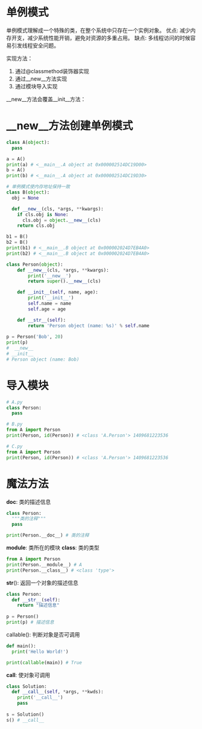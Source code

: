 # 单例模式
单例模式理解成一个特殊的类，在整个系统中只存在一个实例对象。
优点: 减少内存开支，减少系统性能开销，避免对资源的多重占用。
缺点: 多线程访问的时候容易引发线程安全问题。

实现方法：
1. 通过@classmethod装饰器实现
2. 通过__new__方法实现
3. 通过模块导入实现

__new__方法会覆盖__init__方法：

# __new__方法创建单例模式
```python
class A(object):
  pass

a = A()
print(a) # <__main__.A object at 0x000002514DC19D00>
b = A()
print(b) # <__main__.A object at 0x000002514DC19D30>

# 单例模式使内存地址保持一致
class B(object):
  obj = None

  def __new__(cls, *args, **kwargs):
    if cls.obj is None:
      cls.obj = object.__new__(cls)
    return cls.obj

b1 = B()
b2 = B()
print(b1) # <__main__.B object at 0x000002024D7EB4A0>
print(b2) # <__main__.B object at 0x000002024D7EB4A0>
```


```python
class Person(object):
    def __new__(cls, *args, **kwargs):
        print('__new__')
        return super().__new__(cls)

    def __init__(self, name, age):
        print('__init__')
        self.name = name
        self.age = age

    def __str__(self):
        return 'Person object (name: %s)' % self.name
    
p = Person('Bob', 20)
print(p)
#  __new__
# __init__
# Person object (name: Bob)
```

# 导入模块
```python
# A.py
class Person:
  pass
```
```python
# B.py
from A import Person
print(Person, id(Person)) # <class 'A.Person'> 1409681223536
```
```python
# C.py
from A import Person
print(Person, id(Person)) # <class 'A.Person'> 1409681223536
```

# 魔法方法
__doc__: 类的描述信息
```python
class Person:
  """类的注释"""
  pass

print(Person.__doc__) # 类的注释
```

__module__: 类所在的模块
__class__: 类的类型
```python
from A import Person
print(Person.__module__) # A
print(Person.__class__) # <class 'type'>
```

__str__(): 返回一个对象的描述信息
```python
class Person:
  def __str__(self):
    return "描述信息"
  
p = Person()
print(p) # 描述信息
```

callable(): 判断对象是否可调用
```python
def main():
  print('Hello World!')

print(callable(main)) # True
```

__call__: 使对象可调用
```python
class Solution:
  def __call__(self, *args, **kwds):
    print('__call__')
    pass
  
s = Solution()
s() # __call__
```